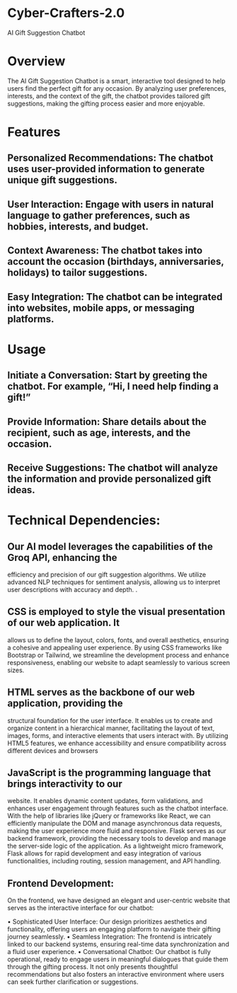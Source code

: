 # Cyber-Crafters-2.0
AI Gift Suggestion Chatbot
# Overview
The AI Gift Suggestion Chatbot is a smart, interactive tool designed to help users find the perfect gift for any occasion. By analyzing user preferences, interests, and the context of the gift, the chatbot provides tailored gift suggestions, making the gifting process easier and more enjoyable.

# Features
## Personalized Recommendations: The chatbot uses user-provided information to generate unique gift suggestions.
## User Interaction: Engage with users in natural language to gather preferences, such as hobbies, interests, and budget.
## Context Awareness: The chatbot takes into account the occasion (birthdays, anniversaries, holidays) to tailor suggestions.
## Easy Integration: The chatbot can be integrated into websites, mobile apps, or messaging platforms.


# Usage
## Initiate a Conversation: Start by greeting the chatbot. For example, “Hi, I need help finding a gift!”
## Provide Information: Share details about the recipient, such as age, interests, and the occasion.
## Receive Suggestions: The chatbot will analyze the information and provide personalized gift ideas.



# Technical Dependencies: 
 
## Our AI model leverages the capabilities of the Groq API, enhancing the 
efficiency and precision of our gift suggestion algorithms. 
We utilize advanced NLP techniques for sentiment analysis, allowing us to 
interpret user descriptions with accuracy and depth. 
. 
## CSS is employed to style the visual presentation of our web application. It 
allows us to define the layout, colors, fonts, and overall aesthetics, ensuring 
a cohesive and appealing user experience. By using CSS frameworks like 
Bootstrap or Tailwind, we streamline the development process and enhance 
responsiveness, enabling our website to adapt seamlessly to various screen 
sizes. 

## HTML serves as the backbone of our web application, providing the 
structural foundation for the user interface. It enables us to create and 
organize content in a hierarchical manner, facilitating the layout of text, 
images, forms, and interactive elements that users interact with. By utilizing 
HTML5 features, we enhance accessibility and ensure compatibility across 
different devices and browsers 

## JavaScript is the programming language that brings interactivity to our 
website. It enables dynamic content updates, form validations, and enhances 
user engagement through features such as the chatbot interface. With the help 
of libraries like jQuery or frameworks like React, we can efficiently 
manipulate the DOM and manage asynchronous data requests, making the 
user experience more fluid and responsive. 
Flask serves as our backend framework, providing the necessary tools to develop 
and manage the server-side logic of the application. As a lightweight micro
framework, Flask allows for rapid development and easy integration of various 
functionalities, including routing, session management, and API handling.  
## Frontend Development: 
On the frontend, we have designed an elegant and user-centric website that serves as the 
interactive interface for our chatbot: 

• Sophisticated User Interface: Our design prioritizes aesthetics and functionality, 
offering users an engaging platform to navigate their gifting journey seamlessly. 
• Seamless Integration: The frontend is intricately linked to our backend systems, 
ensuring real-time data synchronization and a fluid user experience. 
• Conversational Chatbot: Our chatbot is fully operational, ready to engage users in 
meaningful dialogues that guide them through the gifting process. It not only presents 
thoughtful recommendations but also fosters an interactive environment where users can 
seek further clarification or suggestions.

